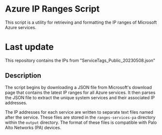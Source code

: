# Azure IP Ranges Script

This script is a utility for retrieving and formatting the IP ranges of Microsoft Azure services. 

# Last update
This repository contains the IPs from "ServiceTags_Public_20230508.json"

## Description

The script begins by downloading a JSON file from Microsoft's download page that contains the latest IP ranges for all Azure services. It then parses the JSON file to 
extract the unique system services and their associated IP addresses.

The IP addresses for each service are written to separate text files named after the service. These files are stored in the `ranges-services-pa` directory within the 
`output` directory. The format of these files is compatible with Palo Alto Networks (PA) devices.
